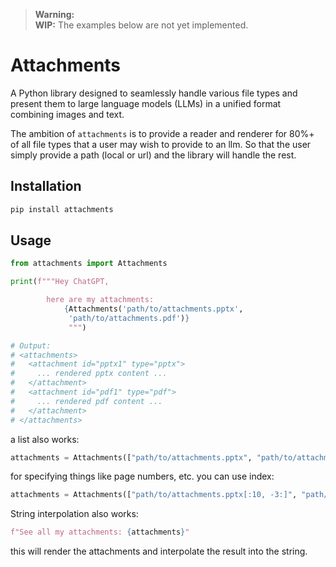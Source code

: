 > **Warning:**  
> **WIP:** The examples below are not yet implemented.

# Attachments

A Python library designed to seamlessly handle various file types and present them to large language models (LLMs) in a unified format combining images and text.

The ambition of `attachments` is to provide a reader and renderer for 80%+ of all file types that a user may wish to provide to an llm. So that the user simply provide a path (local or url) and the library will handle the rest.

## Installation

```bash
pip install attachments
```

## Usage

```python
from attachments import Attachments

print(f"""Hey ChatGPT,

        here are my attachments: 
            {Attachments('path/to/attachments.pptx',
             'path/to/attachments.pdf')}
             """)

# Output:
# <attachments>
#   <attachment id="pptx1" type="pptx">
#     ... rendered pptx content ...
#   </attachment>
#   <attachment id="pdf1" type="pdf">
#     ... rendered pdf content ...
#   </attachment>
# </attachments>
``` 

a list also works:

```python
attachments = Attachments(["path/to/attachments.pptx", "path/to/attachments.pdf"])
```

for specifying things like page numbers, etc. you can use index:

```python
attachments = Attachments(["path/to/attachments.pptx[:10, -3:]", "path/to/attachments.pdf[:-10, -10:]"])
```

String interpolation also works:

```python
f"See all my attachments: {attachments}"
```

this will render the attachments and interpolate the result into the string.


